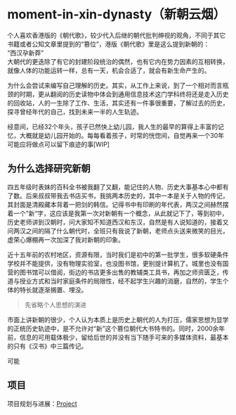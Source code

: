 # moment-in-xin-dynasty（新朝云烟）

个人喜欢香港版的《朝代歌》，较少代入后继的朝代批判绅视的观角，不同于其它书籍或者公知文章里提到的“篡位”，港版《朝代歌》里是这么提到新朝的：
<br />
“西汉孕新莽”
<br />
大朝代的更迭除了有它的封建阶段统治的偶然，也有它内在势力因素的互相转换，就像人体的功能运转一样，总有一天，机会合适了，就会有新生命产生的。
<br />

为什么会尝试来编写自己理解的历史。其实，从工作上来说，到了一个相对而言瓶颈的时期，更从翻阅的历史读物中体会到通用信息技术这门学科终将还是走入历史的回收站，人的一生除了工作、生活，其实还有一件事很重要，了解过去的历史，探寻曾经年代的自己，找到未来一半的人生轨迹。<br />

经意间，已经32个年头，孩子已然快上幼儿园，我人生的最早的算得上丰富的记忆，大概就是幼儿园开始的。每每看着孩子，时常的恍惚间，自觉再来一个30年可能应将做点可以留下痕迹的事[WIP]

## 为什么选择研究新朝

四五年级时表妹的百科全书被我翻了又翻，能记住的人物、历史大事基本心中都有了数。后来叔叔带我去书店买书，我挑两本历史的，其中一本是关于人物的传记，其封面是清殿藏本背着一把剑的韩信。记得书中有印刷的年代表，两汉之间赫然摆着一个”新“字，这应该是我第一次对新朝有一个概念，从此就记下了，等到初中，历史老师讲到汉朝时，问大家知不知道西汉和东汉，自然是有人说知道的，接着又问两汉之间的隔了什么朝代时，全班只有我说了新朝，老师点头送来微笑的目光，虚荣心爆棚再一次加深了我对新朝的印象。

近十五年前的农村地区，资源有限，当时我们是初中的第一批学生，很多软硬条件学校并不能提供，没有物理实验室，也没图书馆，更别提计算机了。城里也没有国营的图书馆可以借阅，街边的书店更多出售的教辅类工具书，再加之师资匮乏，传道与授业方式和当时家庭条件的局限性，经不起学生兴趣的消磨，自然的，学生个体的特长就逐渐搁置、埋没。

> 先省略个人思想的演进

市面上讲新朝的很少，个人认为本质上是历史上朝代的人为打压，儒家思想为显学的正统历史轨迹中，是不允许对“新”这个篡位朝代大书特书的。同时，2000余年前，信息的可用载体极少，留给后世的并没有当下随手可来的多媒体资料，最基本的只有《汉书》中三篇传记。

可能

## 项目

项目规划与进展：[Project](./project/README.md)